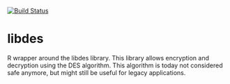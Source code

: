 [![Build Status](https://travis-ci.org/gluc/libdes.svg?branch=master)](https://travis-ci.org/gluc/libdes)

# libdes
R wrapper around the libdes library. This library allows encryption and decryption using the DES algorithm. This
algorithm is today not considered safe anymore, but might still be useful for legacy applications.
